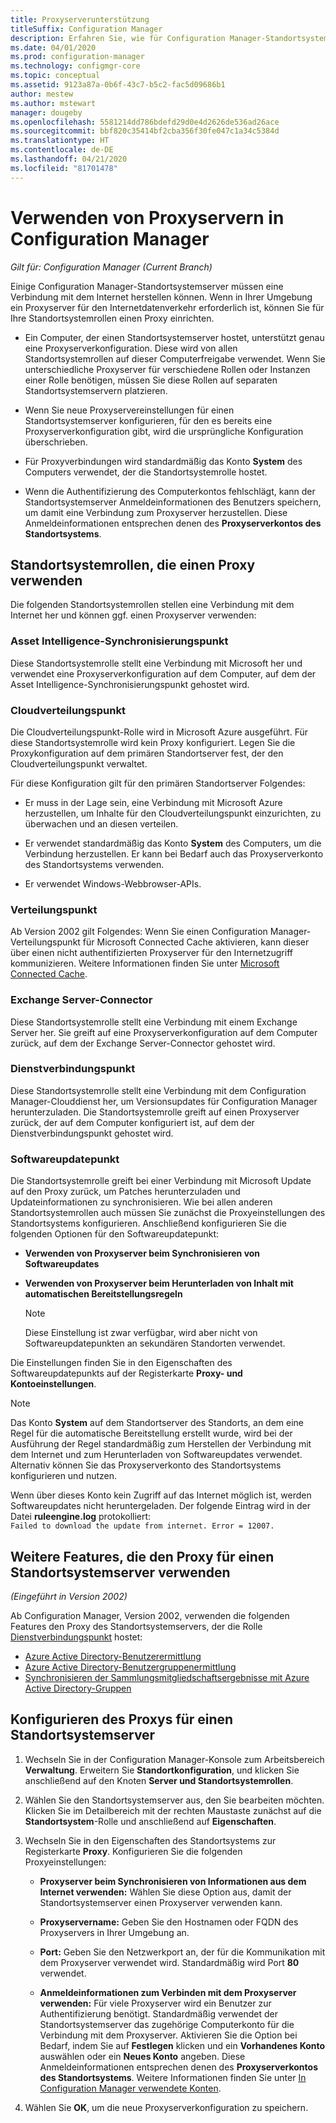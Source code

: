 ```yaml
---
title: Proxyserverunterstützung
titleSuffix: Configuration Manager
description: Erfahren Sie, wie für Configuration Manager-Standortsystemserver Proxyserver verwendet werden.
ms.date: 04/01/2020
ms.prod: configuration-manager
ms.technology: configmgr-core
ms.topic: conceptual
ms.assetid: 9123a87a-0b6f-43c7-b5c2-fac5d09686b1
author: mestew
ms.author: mstewart
manager: dougeby
ms.openlocfilehash: 5581214dd786bdefd29d0e4d2626de536ad26ace
ms.sourcegitcommit: bbf820c35414bf2cba356f30fe047c1a34c5384d
ms.translationtype: HT
ms.contentlocale: de-DE
ms.lasthandoff: 04/21/2020
ms.locfileid: "81701478"
---
```

# <a name="proxy-server-support-in-configuration-manager"></a>Verwenden von Proxyservern in Configuration Manager

*Gilt für: Configuration Manager (Current Branch)*

Einige Configuration Manager-Standortsystemserver müssen eine Verbindung mit dem Internet herstellen können. Wenn in Ihrer Umgebung ein Proxyserver für den Internetdatenverkehr erforderlich ist, können Sie für Ihre Standortsystemrollen einen Proxy einrichten.  

- Ein Computer, der einen Standortsystemserver hostet, unterstützt genau eine Proxyserverkonfiguration. Diese wird von allen Standortsystemrollen auf dieser Computerfreigabe verwendet. Wenn Sie unterschiedliche Proxyserver für verschiedene Rollen oder Instanzen einer Rolle benötigen, müssen Sie diese Rollen auf separaten Standortsystemservern platzieren.  

- Wenn Sie neue Proxyservereinstellungen für einen Standortsystemserver konfigurieren, für den es bereits eine Proxyserverkonfiguration gibt, wird die ursprüngliche Konfiguration überschrieben.  

- Für Proxyverbindungen wird standardmäßig das Konto **System** des Computers verwendet, der die Standortsystemrolle hostet.  

- Wenn die Authentifizierung des Computerkontos fehlschlägt, kann der Standortsystemserver Anmeldeinformationen des Benutzers speichern, um damit eine Verbindung zum Proxyserver herzustellen. Diese Anmeldeinformationen entsprechen denen des **Proxyserverkontos des Standortsystems**.  

## <a name="site-system-roles-that-use-a-proxy"></a>Standortsystemrollen, die einen Proxy verwenden

Die folgenden Standortsystemrollen stellen eine Verbindung mit dem Internet her und können ggf. einen Proxyserver verwenden:  

### <a name="asset-intelligence-synchronization-point"></a>Asset Intelligence-Synchronisierungspunkt

Diese Standortsystemrolle stellt eine Verbindung mit Microsoft her und verwendet eine Proxyserverkonfiguration auf dem Computer, auf dem der Asset Intelligence-Synchronisierungspunkt gehostet wird.  

### <a name="cloud-distribution-point"></a>Cloudverteilungspunkt

Die Cloudverteilungspunkt-Rolle wird in Microsoft Azure ausgeführt. Für diese Standortsystemrolle wird kein Proxy konfiguriert. Legen Sie die Proxykonfiguration auf dem primären Standortserver fest, der den Cloudverteilungspunkt verwaltet.  

Für diese Konfiguration gilt für den primären Standortserver Folgendes:  

- Er muss in der Lage sein, eine Verbindung mit Microsoft Azure herzustellen, um Inhalte für den Cloudverteilungspunkt einzurichten, zu überwachen und an diesen verteilen.  

- Er verwendet standardmäßig das Konto **System** des Computers, um die Verbindung herzustellen. Er kann bei Bedarf auch das Proxyserverkonto des Standortsystems verwenden.  

- Er verwendet Windows-Webbrowser-APIs.  

### <a name="distribution-point"></a>Verteilungspunkt

<!-- 5856396 -->

Ab Version 2002 gilt Folgendes: Wenn Sie einen Configuration Manager-Verteilungspunkt für Microsoft Connected Cache aktivieren, kann dieser über einen nicht authentifizierten Proxyserver für den Internetzugriff kommunizieren. Weitere Informationen finden Sie unter [Microsoft Connected Cache](../hierarchy/microsoft-connected-cache.md).

### <a name="exchange-server-connector"></a>Exchange Server-Connector

Diese Standortsystemrolle stellt eine Verbindung mit einem Exchange Server her. Sie greift auf eine Proxyserverkonfiguration auf dem Computer zurück, auf dem der Exchange Server-Connector gehostet wird.  

### <a name="service-connection-point"></a>Dienstverbindungspunkt

Diese Standortsystemrolle stellt eine Verbindung mit dem Configuration Manager-Clouddienst her, um Versionsupdates für Configuration Manager herunterzuladen. Die Standortsystemrolle greift auf einen Proxyserver zurück, der auf dem Computer konfiguriert ist, auf dem der Dienstverbindungspunkt gehostet wird.  

### <a name="software-update-point"></a>Softwareupdatepunkt

Die Standortsystemrolle greift bei einer Verbindung mit Microsoft Update auf den Proxy zurück, um Patches herunterzuladen und Updateinformationen zu synchronisieren. Wie bei allen anderen Standortsystemrollen auch müssen Sie zunächst die Proxyeinstellungen des Standortsystems konfigurieren. Anschließend konfigurieren Sie die folgenden Optionen für den Softwareupdatepunkt:  

- **Verwenden von Proxyserver beim Synchronisieren von Softwareupdates**  

- **Verwenden von Proxyserver beim Herunterladen von Inhalt mit automatischen Bereitstellungsregeln**  

    > [!NOTE]
    > Diese Einstellung ist zwar verfügbar, wird aber nicht von Softwareupdatepunkten an sekundären Standorten verwendet.  

Die Einstellungen finden Sie in den Eigenschaften des Softwareupdatepunkts auf der Registerkarte **Proxy- und Kontoeinstellungen**.  

> [!NOTE]
> Das Konto **System** auf dem Standortserver des Standorts, an dem eine Regel für die automatische Bereitstellung erstellt wurde, wird bei der Ausführung der Regel standardmäßig zum Herstellen der Verbindung mit dem Internet und zum Herunterladen von Softwareupdates verwendet. Alternativ können Sie das Proxyserverkonto des Standortsystems konfigurieren und nutzen. 
>
> Wenn über dieses Konto kein Zugriff auf das Internet möglich ist, werden Softwareupdates nicht heruntergeladen. Der folgende Eintrag wird in der Datei **ruleengine.log** protokolliert:  
> `Failed to download the update from internet. Error = 12007.`  

## <a name="other-features-that-use-the-proxy-for-a-site-system-server"></a><a name="bkmk_other"></a> Weitere Features, die den Proxy für einen Standortsystemserver verwenden

*(Eingeführt in Version 2002)*

Ab Configuration Manager, Version 2002, verwenden die folgenden Features den Proxy des Standortsystemservers, der die Rolle [Dienstverbindungspunkt](#service-connection-point) hostet: <!--5913817-->

- [Azure Active Directory-Benutzerermittlung](../../servers/deploy/configure/about-discovery-methods.md#azureaddisc)
- [Azure Active Directory-Benutzergruppenermittlung](../../servers/deploy/configure/about-discovery-methods.md#bkmk_azuregroupdisco)
- [Synchronisieren der Sammlungsmitgliedschaftsergebnisse mit Azure Active Directory-Gruppen](../../clients/manage/collections/create-collections.md#bkmk_aadcollsync)

## <a name="configure-the-proxy-for-a-site-system-server"></a>Konfigurieren des Proxys für einen Standortsystemserver  

1. Wechseln Sie in der Configuration Manager-Konsole zum Arbeitsbereich **Verwaltung**. Erweitern Sie **Standortkonfiguration**, und klicken Sie anschließend auf den Knoten **Server und Standortsystemrollen**.  

2. Wählen Sie den Standortsystemserver aus, den Sie bearbeiten möchten. Klicken Sie im Detailbereich mit der rechten Maustaste zunächst auf die **Standortsystem**-Rolle und anschließend auf **Eigenschaften**.  

3. Wechseln Sie in den Eigenschaften des Standortsystems zur Registerkarte **Proxy**. Konfigurieren Sie die folgenden Proxyeinstellungen:  

    - **Proxyserver beim Synchronisieren von Informationen aus dem Internet verwenden:** Wählen Sie diese Option aus, damit der Standortsystemserver einen Proxyserver verwenden kann.  

    - **Proxyservername:** Geben Sie den Hostnamen oder FQDN des Proxyservers in Ihrer Umgebung an.  

    - **Port:** Geben Sie den Netzwerkport an, der für die Kommunikation mit dem Proxyserver verwendet wird. Standardmäßig wird Port **80** verwendet.  

    - **Anmeldeinformationen zum Verbinden mit dem Proxyserver verwenden:** Für viele Proxyserver wird ein Benutzer zur Authentifizierung benötigt. Standardmäßig verwendet der Standortsystemserver das zugehörige Computerkonto für die Verbindung mit dem Proxyserver. Aktivieren Sie die Option bei Bedarf, indem Sie auf **Festlegen** klicken und ein **Vorhandenes Konto** auswählen oder ein **Neues Konto** angeben. Diese Anmeldeinformationen entsprechen denen des **Proxyserverkontos des Standortsystems**.  Weitere Informationen finden Sie unter [In Configuration Manager verwendete Konten](../hierarchy/accounts.md).  

4. Wählen Sie **OK**, um die neue Proxyserverkonfiguration zu speichern.  
